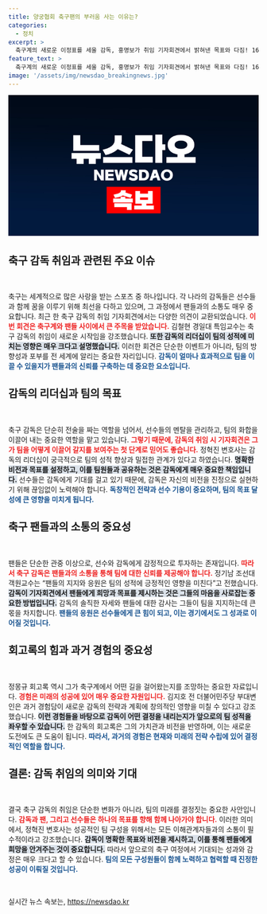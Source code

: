 ```yaml
---
title: 양궁협회 축구팬의 부러움 사는 이유는?
categories:
  - 정치
excerpt: >
  축구계의 새로운 이정표를 세울 감독, 홍명보가 취임 기자회견에서 밝혀낸 목표와 다짐! 16강 진출을 향한 그의 열정과 축구협회 정몽규의 회고록까지, 이번 뉴스에서 놓치지 말아야 할 이야기를 담았다!
feature_text: >
  축구계의 새로운 이정표를 세울 감독, 홍명보가 취임 기자회견에서 밝혀낸 목표와 다짐! 16강 진출을 향한 그의 열정과 축구협회 정몽규의 회고록까지, 이번 뉴스에서 놓치지 말아야 할 이야기를 담았다!
image: '/assets/img/newsdao_breakingnews.jpg'
---
```


<p><img src="/assets/img/newsdao_breakingnews.jpg" alt="cryptoinkorea 속보" /></p>

<h2 data-ke-size="size26">축구 감독 취임과 관련된 주요 이슈</h2>

<p data-ke-size="size16">&nbsp;</p>

<p>축구는 세계적으로 많은 사랑을 받는 스포츠 중 하나입니다. 각 나라의 감독들은 선수들과 함께 꿈을 이루기 위해 최선을 다하고 있으며, 그 과정에서 팬들과의 소통도 매우 중요합니다. 최근 한 축구 감독의 취임 기자회견에서는 다양한 의견이 교환되었습니다. <b><span style="color: #ee2323;">이번 회견은 축구계와 팬들 사이에서 큰 주목을 받았습니다.</span></b> 김철현 경일대 특임교수는 축구 감독의 취임이 새로운 시작임을 강조했습니다. <b><span style="background-color: #21538527;">또한 감독의 리더십이 팀의 성적에 미치는 영향은 매우 크다고 설명했습니다.</span></b> 이러한 회견은 단순한 이벤트가 아니라, 팀의 방향성과 포부를 전 세계에 알리는 중요한 자리입니다. <b><span style="color: #1a5490;">감독이 얼마나 효과적으로 팀을 이끌 수 있을지가 팬들과의 신뢰를 구축하는 데 중요한 요소입니다.</span></b></p>

<h2 data-ke-size="size26">감독의 리더십과 팀의 목표</h2>

<p data-ke-size="size16">&nbsp;</p>

<p>축구 감독은 단순히 전술을 짜는 역할을 넘어서, 선수들의 멘탈을 관리하고, 팀의 화합을 이끌어 내는 중요한 역할을 맡고 있습니다. <b><span style="color: #ee2323;">그렇기 때문에, 감독의 취임 시 기자회견은 그가 팀을 어떻게 이끌어 갈지를 보여주는 첫 단계로 믿어도 좋습니다.</span></b> 정혁진 변호사는 감독의 리더십이 궁극적으로 팀의 성적 향상과 밀접한 관계가 있다고 하였습니다. <b><span style="background-color: #21538527;">명확한 비전과 목표를 설정하고, 이를 팀원들과 공유하는 것은 감독에게 매우 중요한 책임입니다.</span></b> 선수들은 감독에게 기대를 걸고 있기 때문에, 감독은 자신의 비전을 진정으로 실현하기 위해 끊임없이 노력해야 합니다. <b><span style="color: #1a5490;">독창적인 전략과 선수 기용이 중요하며, 팀의 목표 달성에 큰 영향을 미치게 됩니다.</span></b></p>

<h2 data-ke-size="size26">축구 팬들과의 소통의 중요성</h2>

<p data-ke-size="size16">&nbsp;</p>

<p>팬들은 단순한 관중 이상으로, 선수와 감독에게 감정적으로 투자하는 존재입니다. <b><span style="color: #ee2323;">따라서 축구 감독은 팬들과의 소통을 통해 팀에 대한 신뢰를 제공해야 합니다.</span></b> 정기남 조선대 객원교수는 “팬들의 지지와 응원은 팀의 성적에 긍정적인 영향을 미친다”고 전했습니다. <b><span style="background-color: #21538527;">감독이 기자회견에서 팬들에게 희망과 목표를 제시하는 것은 그들의 마음을 사로잡는 중요한 방법입니다.</span></b> 감독의 솔직한 자세와 팬들에 대한 감사는 그들이 팀을 지지하는데 큰 몫을 차지합니다. <b><span style="color: #1a5490;">팬들의 응원은 선수들에게 큰 힘이 되고, 이는 경기에서도 그 성과로 이어질 것입니다.</span></b></p>

<h2 data-ke-size="size26">회고록의 힘과 과거 경험의 중요성</h2>

<p data-ke-size="size16">&nbsp;</p>

<p>정몽규 회고록 역시 그가 축구계에서 어떤 길을 걸어왔는지를 조망하는 중요한 자료입니다. <b><span style="color: #ee2323;">경험은 미래의 성공에 있어 매우 중요한 자원입니다.</span></b> 김지호 전 더불어민주당 부대변인은 과거 경험담이 새로운 감독의 전략과 계획에 창의적인 영향을 미칠 수 있다고 강조했습니다. <b><span style="background-color: #21538527;">이런 경험들을 바탕으로 감독이 어떤 결정을 내리는지가 앞으로의 팀 성적을 좌우할 수 있습니다.</span></b> 한 감독의 회고록은 그의 가치관과 비전을 반영하며, 이는 새로운 도전에도 큰 도움이 됩니다. <b><span style="color: #1a5490;">따라서, 과거의 경험은 현재와 미래의 전략 수립에 있어 결정적인 역할을 합니다.</span></b></p>

<h2 data-ke-size="size26">결론: 감독 취임의 의미와 기대</h2>

<p data-ke-size="size16">&nbsp;</p>

<p>결국 축구 감독의 취임은 단순한 변화가 아니라, 팀의 미래를 결정짓는 중요한 사안입니다. <b><span style="color: #ee2323;">감독과 팬, 그리고 선수들은 하나의 목표를 향해 함께 나아가야 합니다.</span></b> 이러한 의미에서, 정혁진 변호사는 성공적인 팀 구성을 위해서는 모든 이해관계자들과의 소통이 필수적이라고 강조했습니다. <b><span style="background-color: #21538527;">감독이 명확한 목표와 비전을 제시하고, 이를 통해 팬들에게 희망을 안겨주는 것이 중요합니다.</span></b> 따라서 앞으로의 축구 여정에서 기대되는 성과와 감정은 매우 크다고 할 수 있습니다. <b><span style="color: #1a5490;">팀의 모든 구성원들이 함께 노력하고 협력할 때 진정한 성공이 이뤄질 것입니다.</span></b></p>

<p data-ke-size="size16">&nbsp;</p>
실시간 뉴스 속보는, <a href="https://newsdao.kr" rel="dofollow">https://newsdao.kr</a>


